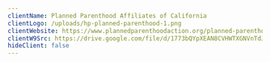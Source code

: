 ```yaml
---
clientName: Planned Parenthood Affiliates of California
clientLogo: /uploads/hp-planned-parenthood-1.png
clientWebsite: https://www.plannedparenthoodaction.org/planned-parenthood-affiliates-california
clientW9Src: https://drive.google.com/file/d/1773bQYpXEAN8CVHWTXGNVnTdJX9JWoPk/view?usp=sharing
hideClient: false
---
```

